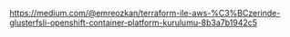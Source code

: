 https://medium.com/@emreozkan/terraform-ile-aws-%C3%BCzerinde-glusterfsli-openshift-container-platform-kurulumu-8b3a7b1942c5